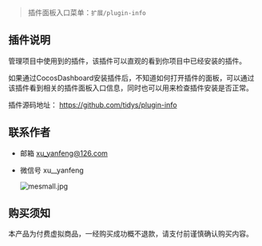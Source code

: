 > 插件面板入口菜单：`扩展/plugin-info`
## 插件说明
管理项目中使用到的插件，该插件可以直观的看到你项目中已经安装的插件。

如果通过CocosDashboard安装插件后，不知道如何打开插件的面板，可以通过该插件看到相关的插件面板入口信息，同时也可以用来检查插件安装是否正常。


插件源码地址： https://github.com/tidys/plugin-info

## 联系作者 
- 邮箱 xu_yanfeng@126.com
- 微信号 xu__yanfeng

    ![mesmall.jpg](https://download.cocos.com/CocosStore/markdown/0aa4773f76bb4f998bf0b1078752f128/0aa4773f76bb4f998bf0b1078752f128.jpg)
 

## 购买须知 
本产品为付费虚拟商品，一经购买成功概不退款，请支付前谨慎确认购买内容。